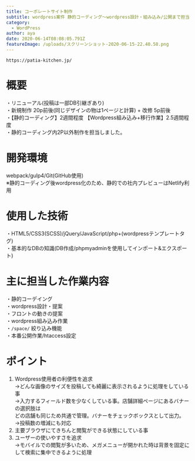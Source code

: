 ```yaml
---
title: コーポレートサイト制作
subtitle: wordpress案件 静的コーディング〜wordpress設計・組み込み/公開まで担当
category:
  - WordPress
author: aya
date: 2020-06-14T08:08:05.791Z
featureImage: /uploads/スクリーンショット-2020-06-15-22.40.58.png
---
```

`https://patia-kitchen.jp/`

# 概要

・リニューアル(投稿は一部DB引継ぎあり)   
・新規制作 20p前後(同じデザインの物は1ページと計算) + 改修 5p前後  
・【静的コーディング】2週間程度 【Wordpress組み込み+移行作業】2.5週間程度  
・静的コーディング内2P以外制作を担当しました。

# 開発環境
webpack/gulp4/Git(GitHub使用)  
※静的コーディング後wordpress化のため、静的での社内プレビューはNetlify利用

# 使用した技術

・HTML5/CSS3(SCSS)/jQuery/JavaScript/php+(wordpressテンプレートタグ)\
・基本的なDBの知識(DB作成/phpmyadminを使用してインポート&エクスポート)  

# 主に担当した作業内容

・静的コーデイング\
・wordpress設計・提案\
・フロントの動きの提案  
・wordpress組み込み作業\
・`/space/` 絞り込み機能  
・本番公開作業/htaccess設定

# ポイント

1. Wordpress使用者の利便性を追求\
   →どんな画像のサイズを投稿しても綺麗に表示されるように処理をしている事\
   →入力するフィールド数を少なくしている事。店舗詳細ページにあるバナーの選択肢は\
   どの店舗も同じため共通で管理。バナーをチェックボックスとして出力。\
   →投稿数の増減にも対応
2. 主要ブラウザにてきちんと閲覧ができる状態にしている事
3. ユーザーの使いやすさを追求\
   →モバイルでの閲覧が多いため、メガメニューが開かれた時は背景を固定にして検索に集中できるように処理
